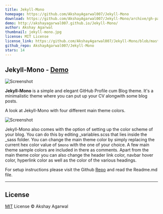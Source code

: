 ```yaml
---
title: Jekyll-Mono
homepage: https://github.com/AkshayAgarwal007/Jekyll-Mono
download: https://github.com/AkshayAgarwal007/Jekyll-Mono/archive/gh-pages.zip
demo: http://akshayagarwal007.github.io/Jekyll-Mono/
author: Akshay Agarwal
thumbnail: jekyll-mono.jpg
license: MIT License
license_link: https://github.com/AkshayAgarwal007/Jekyll-Mono/blob/master/LICENSE.txt
github_repo: AkshayAgarwal007/Jekyll-Mono
stars: 14
---
```


## Jekyll-Mono - [Demo](http://akshayagarwal007.github.io/Jekyll-Mono/)

![Screenshot](https://raw.githubusercontent.com/AkshayAgarwal007/Jekyll-Mono/master/images/ss.png)

**Jekyll-Mono** is a simple and elegant GitHub Profile cum Blog theme. It's a minimalistic 
theme where you can put up your CV alongwith some blog posts.

A look at Jekyll-Mono with four different main theme colors.

![Screenshot](https://raw.githubusercontent.com/AkshayAgarwal007/Jekyll-Mono/master/images/ss-color.png)

Jekyll-Mono also comes with the option of setting up the color scheme of your blog. You can do this by editing _variables.scss that lies inside the _sass folder. You can change the main theme color by simply replacing the current hex color value of `$mono` with the one of your choice. A few main theme sample colors are included in there as comments. Apart from the main 
theme color you can also change the header link color, navbar hover color, hyperlink color as well as the color of the various headings.

For setup instructions please visit the Github [Repo](https://github.com/AkshayAgarwal007/Jekyll-Mono) and read the Readme.md file.

---

## License

[MIT](https://github.com/AkshayAgarwal007/Jekyll-Mono/blob/master/LICENSE.txt) License © Akshay Agarwal
